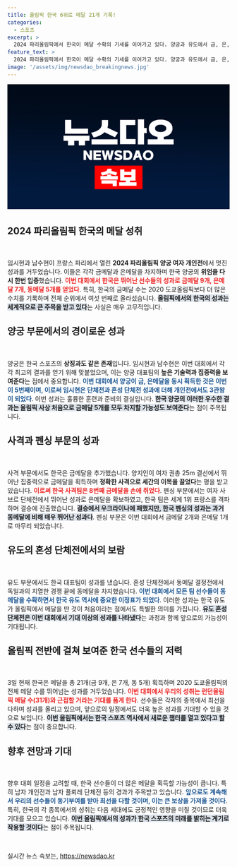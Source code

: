 ```yaml
---
title: 올림픽 한국 6위로 메달 21개 기록!
categories:
  - 스포츠
excerpt: >
  2024 파리올림픽에서 한국이 메달 수확의 기세를 이어가고 있다. 양궁과 유도에서 금, 은, 동메달을 추가하며 총 21개 메달로 2020 도쿄올림픽 기록을 초과했다. 한국 스포츠의 역대급 성장을 증명하며, 아직 남은 경기가 더 기대를 모은다!
feature_text: >
  2024 파리올림픽에서 한국이 메달 수확의 기세를 이어가고 있다. 양궁과 유도에서 금, 은, 동메달을 추가하며 총 21개 메달로 2020 도쿄올림픽 기록을 초과했다. 한국 스포츠의 역대급 성장을 증명하며, 아직 남은 경기가 더 기대를 모은다!
image: '/assets/img/newsdao_breakingnews.jpg'
---
```


<p><img src="/assets/img/newsdao_breakingnews.jpg" alt="firstkoreanews 속보" /></p>

<h2 data-ke-size="size26">2024 파리올림픽 한국의 메달 성취</h2>

<p data-ke-size="size16">&nbsp;</p>

<p>임시현과 남수현이 프랑스 파리에서 열린 <strong>2024 파리올림픽 양궁 여자 개인전</strong>에서 멋진 성과를 거두었습니다. 이들은 각각 금메달과 은메달을 차지하며 한국 양궁의 <strong>위엄을 다시 한번 입증</strong>했습니다. <b><span style="color: #ee2323;">이번 대회에서 한국은 뛰어난 선수들의 성과로 금메달 9개, 은메달 7개, 동메달 5개를 얻었다</span></b>. 특히, 한국의 금메달 수는 2020 도쿄올림픽보다 더 많은 수치를 기록하며 전체 순위에서 여섯 번째로 올라섰습니다. <b><span style="background-color: #21538527;">올림픽에서의 한국의 성과는 세계적으로 큰 주목을 받고 있다</span></b>는 사실은 매우 고무적입니다.</p>

<h2 data-ke-size="size26">양궁 부문에서의 경이로운 성과</h2>

<p data-ke-size="size16">&nbsp;</p>

<p>양궁은 한국 스포츠의 <strong>상징과도 같은 존재</strong>입니다. 임시현과 남수현은 이번 대회에서 각각 최고의 결과를 얻기 위해 맞붙었으며, 이는 양궁 대표팀의 <strong>높은 기술력과 집중력을 보여준다</strong>는 점에서 중요합니다. <b><span style="color: #1a5490;">이번 대회에서 양궁이 금, 은메달을 동시 획득한 것은 이번이 5번째이며, 이로써 임시현은 단체전과 혼성 단체전 성과에 더해 개인전에서도 3관왕이 되었다</span></b>. 이번 성과는 훌륭한 훈련과 준비의 결실입니다. <b><span style="background-color: #21538527;">한국 양궁의 이러한 우수한 결과는 올림픽 사상 처음으로 금메달 5개를 모두 차지할 가능성도 보여준다</span></b>는 점이 주목됩니다.</p>

<h2 data-ke-size="size26">사격과 펜싱 부문의 성과</h2>

<p data-ke-size="size16">&nbsp;</p>

<p>사격 부문에서도 한국은 금메달을 추가했습니다. 양지인이 여자 권총 25m 결선에서 뛰어난 집중력으로 금메달을 획득하며 <strong>정확한 사격으로 세간의 이목을 끌었다</strong>는 평을 받고 있습니다. <b><span style="color: #ee2323;">이로써 한국 사격팀은 8번째 금메달을 손에 쥐었다</span></b>. 펜싱 부문에서는 여자 사브르 단체전에서 뛰어난 성과로 은메달을 확보하였고, 한국 팀은 세계 1위 프랑스를 격파하며 결승에 진출했습니다. <b><span style="background-color: #21538527;">결승에서 우크라이나에 패했지만, 한국 펜싱의 성과는 과거 동메달에 비해 매우 뛰어난 성과다</span></b>. 펜싱 부문은 이번 대회에서 금메달 2개와 은메달 1개로 마무리 되었습니다.</p>

<h2 data-ke-size="size26">유도의 혼성 단체전에서의 보람</h2>

<p data-ke-size="size16">&nbsp;</p>

<p>유도 부문에서도 한국 대표팀이 성과를 냈습니다. 혼성 단체전에서 동메달 결정전에서 독일과의 치열한 경쟁 끝에 동메달을 차지했습니다. <b><span style="color: #1a5490;">이번 대회에서 모든 팀 선수들이 동메달을 수확하면서 한국 유도 역사에 중요한 이정표가 되었다</span></b>. 이러한 성과는 한국 유도가 올림픽에서 메달을 딴 것이 처음이라는 점에서도 특별한 의미를 가집니다. <b><span style="background-color: #21538527;">유도 혼성 단체전은 이번 대회에서 기대 이상의 성과를 나타냈다</span></b>는 과정과 함께 앞으로의 가능성이 기대됩니다.</p>

<h2 data-ke-size="size26">올림픽 전반에 걸쳐 보여준 한국 선수들의 저력</h2>

<p data-ke-size="size16">&nbsp;</p>

<p>3일 현재 한국은 메달을 총 21개(금 9개, 은 7개, 동 5개) 획득하며 2020 도쿄올림픽의 전체 메달 수를 뛰어넘는 성과를 거두었습니다. <b><span style="color: #ee2323;">이번 대회에서 우리의 성취는 런던올림픽 메달 수(31개)와 근접할 거라는 기대를 품게 한다</span></b>. 선수들은 각자의 종목에서 최선을 다하며 성과를 올리고 있으며, 앞으로의 일정에서도 더욱 높은 성과를 기대할 수 있을 것으로 보입니다. <b><span style="background-color: #21538527;">이번 올림픽에서는 한국 스포츠 역사에서 새로운 챕터를 열고 있다고 할 수 있다</span></b>는 점이 중요합니다.</p>

<h2 data-ke-size="size26">향후 전망과 기대</h2>

<p data-ke-size="size16">&nbsp;</p>

<p>향후 대회 일정을 고려할 때, 한국 선수들이 더 많은 메달을 획득할 가능성이 큽니다. 특히 남자 개인전과 남자 플뢰레 단체전 등의 경과가 주목받고 있습니다. <b><span style="color: #1a5490;">앞으로도 계속해서 우리의 선수들이 동기부여를 받아 최선을 다할 것이며, 이는 큰 보상을 가져올 것이다</span></b>. 특히, 한국의 각 종목에서의 성취는 다음 세대에도 긍정적인 영향을 미칠 것이므로 더욱 기대를 모으고 있습니다. <b><span style="background-color: #21538527;">이번 올림픽에서의 성과가 한국 스포츠의 미래를 밝히는 계기로 작용할 것이다</span></b>는 점이 주목됩니다. </p>

<p data-ke-size="size16">&nbsp;</p>
실시간 뉴스 속보는, <a href="https://newsdao.kr" rel="dofollow">https://newsdao.kr</a>


